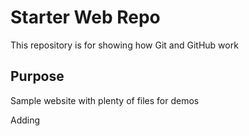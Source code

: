 # Starter Web Repo

This repository is for showing how Git and GitHub work

## Purpose

Sample website with plenty of files for demos

Adding 